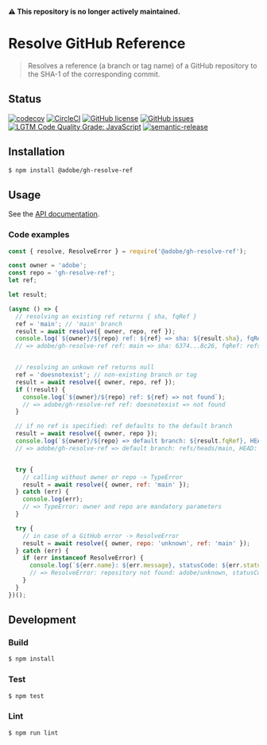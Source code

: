 **:warning: This repository is no longer actively maintained.**

# Resolve GitHub Reference

> Resolves a reference (a branch or tag name) of a GitHub repository to the SHA-1 of the corresponding commit.

## Status
[![codecov](https://img.shields.io/codecov/c/github/adobe/gh-resolve-ref.svg)](https://codecov.io/gh/adobe/gh-resolve-ref)
[![CircleCI](https://img.shields.io/circleci/project/github/adobe/gh-resolve-ref.svg)](https://circleci.com/gh/adobe/gh-resolve-ref)
[![GitHub license](https://img.shields.io/github/license/adobe/gh-resolve-ref.svg)](https://github.com/adobe/gh-resolve-ref/blob/master/LICENSE.txt)
[![GitHub issues](https://img.shields.io/github/issues/adobe/gh-resolve-ref.svg)](https://github.com/adobe/gh-resolve-ref/issues)
[![LGTM Code Quality Grade: JavaScript](https://img.shields.io/lgtm/grade/javascript/g/adobe/gh-resolve-ref.svg?logo=lgtm&logoWidth=18)](https://lgtm.com/projects/g/adobe/gh-resolve-ref)
[![semantic-release](https://img.shields.io/badge/%20%20%F0%9F%93%A6%F0%9F%9A%80-semantic--release-e10079.svg)](https://github.com/semantic-release/semantic-release)

## Installation

```bash
$ npm install @adobe/gh-resolve-ref
```

## Usage

See the [API documentation](docs/API.md).

### Code examples

```js
const { resolve, ResolveError } = require('@adobe/gh-resolve-ref');

const owner = 'adobe';
const repo = 'gh-resolve-ref';
let ref;

let result;

(async () => {
  // resolving an existing ref returns { sha, fqRef }
  ref = 'main'; // 'main' branch
  result = await resolve({ owner, repo, ref });
  console.log(`${owner}/${repo} ref: ${ref} => sha: ${result.sha}, fqRef: ${result.fqRef}`);
  // => adobe/gh-resolve-ref ref: main => sha: 6374...8c26, fqRef: refs/heads/main


  // resolving an unkown ref returns null
  ref = 'doesnotexist'; // non-existing branch or tag
  result = await resolve({ owner, repo, ref });
  if (!result) {
    console.log(`${owner}/${repo} ref: ${ref} => not found`);
    // => adobe/gh-resolve-ref ref: doesnotexist => not found
  }

  // if no ref is specified: ref defaults to the default branch
  result = await resolve({ owner, repo });
  console.log(`${owner}/${repo} => default branch: ${result.fqRef}, HEAD: ${result.sha}`);
  // => adobe/gh-resolve-ref => default branch: refs/heads/main, HEAD: 6374...8c26


  try {
    // calling without owner or repo -> TypeError
    result = await resolve({ owner, ref: 'main' });
  } catch (err) {
    console.log(err);
    // => TypeError: owner and repo are mandatory parameters
  }

  try {
    // in case of a GitHub error -> ResolveError
    result = await resolve({ owner, repo: 'unknown', ref: 'main' });
  } catch (err) {
    if (err instanceof ResolveError) {
      console.log(`${err.name}: ${err.message}, statusCode: ${err.statusCode}`);
      // => ResolveError: repository not found: adobe/unknown, statusCode: 404
    }
  }
})();
```


## Development

### Build

```bash
$ npm install
```

### Test

```bash
$ npm test
```

### Lint

```bash
$ npm run lint
```
